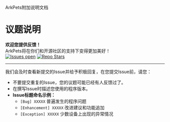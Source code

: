 ArkPets附加说明文档

# 议题说明

**欢迎您提供反馈！**  
ArkPets将在你们和开源社区的支持下变得更加美好！  
[<img alt="Issues open" src="https://img.shields.io/github/issues-raw/isHarryh/Ark-Pets?label=Open%20Issues">](https://github.com/isHarryh/Ark-Pets/issues?q=is%3Aissue+is%3Aopen)
[<img alt="Repo Stars" src="https://img.shields.io/github/stars/isHarryh/Ark-Pets?label=Stars">](https://github.com/isHarryh/Ark-Pets/stargazers)

-----

我们会及时查看新提交的Issue并给予积极回复，在您提交Issue前，请您：
- 不要提交重复的Issue，您的议题可能已经有人反馈过了。
- 在撰写Issue时描述您使用的程序版本。
- **Issue标题命名示例：**
    - `[Bug] XXXXX` 普遍发生的程序问题
    - `[Enhancement] XXXXX` 改进建议和功能追加
    - `[Exception] XXXXX` 少数设备上出现的异常情况
